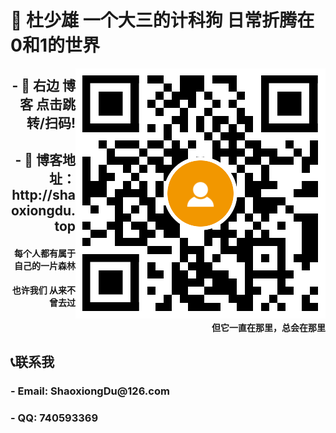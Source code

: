 <h1>👋  杜少雄 一个大三的计科狗  日常折腾在0和1的世界</h1>

<a target="_blank" href="http://shaoxiongdu.top"><img align="right" alt="我的技术博客" title="我的技术博客" src="https://github.com/ShaoxiongDu/ShaoxiongDu/blob/main/blogQR.png" /> </a>



<h2 align='right'> - 💖 右边 博客 点击跳转/扫码! </h2>

<h2 align='right'> - 💬 博客地址：http://shaoxiongdu.top </h2>

<h4 align='right'> 每个人都有属于自己的一片森林 </h4>

<h4 align='right'>也许我们 从来不曾去过</h4>

<h4 align='right'> 但它一直在那里，总会在那里</h4>

<h2> 📞联系我 </h2>

<h3> - Email: ShaoxiongDu@126.com </h3>
<h3> - QQ: 740593369 </h3>
